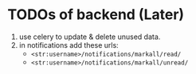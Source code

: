 # TODOs of backend (Later)
1) use celery to update & delete unused data.
2) in notifications add these urls:
    * `<str:username>/notifications/markall/read/`
    * `<str:username>/notifications/markall/unread/`